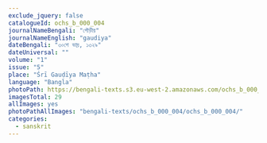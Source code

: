 ```yaml
---
exclude_jquery: false
catalogueId: ochs_b_000_004
journalNameBengali: "গৌড়ীয়"
journalNameEnglish: "gaudiya"
dateBengali: "৩০শে ভাদ্র, ১৩২৯" 
dateUniversal: "" 
volume: "1"
issue: "5"
place: "Śrī Gauḍīya Maṭha"
language: "Bangla"
photoPath: https://bengali-texts.s3.eu-west-2.amazonaws.com/ochs_b_000_004/OCHS_B_0000_0004_gaudiya.pdf
imagesTotal: 29
allImages: yes
photoPathAllImages: "bengali-texts/ochs_b_000_004/ochs_b_000_004/"
categories:
  - sanskrit
---
```


